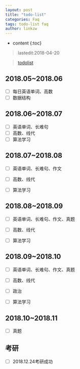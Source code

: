 ```yaml
---
layout: post
title: "todo-list"
categories: Faq
tags: todo-list faq
author: linkzw
---
```


* content
{:toc}

> lastedit:2018-04-20

> [todolist](https://github.com/wenruo95/todolist)

## 2018.05~2018.06
	
- [ ] 每日英语单词、高数
- [ ] 数据结构

## 2018.06~2018.07

- [ ] 英语单词、长难句
- [ ] 高数、线代
- [ ] 算法学习

## 2018.07~2018.08

- [ ] 英语单词、长难句、作文
- [ ] 高数、线代
- [ ] 算法学习


## 2018.08~2018.09

- [ ] 英语单词、长难句、作文、真题
- [ ] 高数、线代
- [ ] 算法学习


## 2018.09~2018.10

- [ ] 英语单词、长难句、作文、真题
- [ ] 高数、线代
- [ ] 政治
- [ ] 算法学习


## 2018.10~2018.11

- [ ] 真题


## 考研

- [ ] 2018.12.24考研成功
